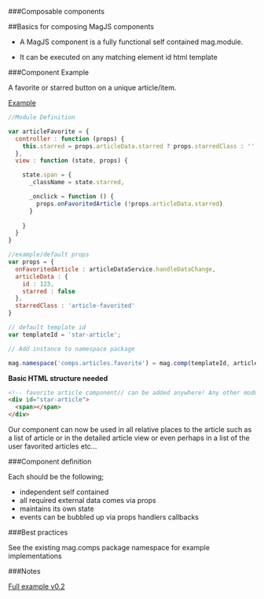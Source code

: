 ###Composable components

##Basics for composing MagJS components

* A MagJS component is a fully functional self contained mag.module.

* It can be executed on any matching element id html template

###Component Example

A favorite or starred button on a unique article/item.

[Example](http://jsbin.com/fimovetova/edit?js,output)

```JavaScript
//Module Definition

var articleFavorite = {
  controller : function (props) {
    this.starred = props.articleData.starred ? props.starredClass : ''
  },
  view : function (state, props) {

    state.span = {
      _className = state.starred,

      _onclick = function () {
        props.onFavoritedArticle (!props.articleData.starred)
      }
     
    }
  }
}

//example/default props
var props = {
  onFavoritedArticle : articleDataService.handleDataChange,
  articleData : {
    id : 123,
    starred : false
  },
  starredClass : 'article-favorited'
}

// default template id
var templateId = 'star-article';

// Add instance to namespace package

mag.namespace('comps.articles.favorite') = mag.comp(templateId, articleFavorite, props)
```

**Basic HTML structure needed**

```html
<!-- favorite article component// can be added anywhere! Any other module/component can used it -->
<div id="star-article">
  <span></span>
</div>
```

Our component can now be used in all relative places to the article such as a list of article or in the detailed article view or even perhaps in a list of the user favorited articles etc...

###Component definition

Each should be the following;

* independent self contained
* all required external data comes via props
* maintains its own state
* events can be bubbled up via props handlers callbacks

###Best practices
 
See the existing mag.comps package namespace for example implementations
 
###Notes

[Full example v0.2](http://embed.plnkr.co/dCq97T0tifLbdclDzoLQ/)
